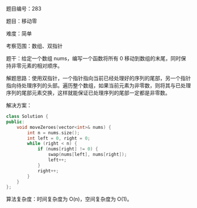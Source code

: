 题目编号：283

题目：移动零

难度：简单

考察范围：数组、双指针

题干：给定一个数组 nums，编写一个函数将所有 0 移动到数组的末尾，同时保持非零元素的相对顺序。

解题思路：使用双指针，一个指针指向当前已经处理好的序列的尾部，另一个指针指向待处理序列的头部。遍历整个数组，如果当前元素为非零数，则将其与已处理序列的尾部元素交换，这样就能保证已处理序列的尾部一定都是非零数。

解决方案：

```cpp
class Solution {
public:
    void moveZeroes(vector<int>& nums) {
        int n = nums.size();
        int left = 0, right = 0;
        while (right < n) {
            if (nums[right] != 0) {
                swap(nums[left], nums[right]);
                left++;
            }
            right++;
        }
    }
};
```

算法复杂度：时间复杂度为 O(n)，空间复杂度为 O(1)。